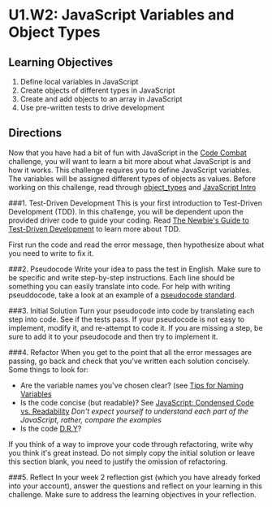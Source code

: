 # U1.W2: JavaScript Variables and Object Types


## Learning Objectives
1. Define local variables in JavaScript
2. Create objects of different types in JavaScript
3. Create and add objects to an array in JavaScript
4. Use pre-written tests to drive development

## Directions
Now that you have had a bit of fun with JavaScript in the [Code Combat](2_code_combat.md) challenge, you will want to learn a bit more about what JavaScript is and how it works. This challenge requires you to define JavaScript variables. The variables will be assigned different types of objects as values. Before working on this challenge, read through [object_types](reading_material/object_types.md) and [JavaScript Intro](reading_material/javascript_intro_lab)

###1. Test-Driven Development
This is your first introduction to Test-Driven Development (TDD). In this challenge, you will be dependent upon the provided driver code to guide your coding. Read [The Newbie's Guide to Test-Driven Development](http://code.tutsplus.com/tutorials/the-newbies-guide-to-test-driven-development--net-13835) to learn more about TDD. 

First run the code and read the error message, then hypothesize about what you need to write to fix it.

###2. Pseudocode
Write your idea to pass the test in English. Make sure to be specific and write step-by-step instructions. Each line should be something you can easily translate into code. For help with writing pseuddocode, take a look at an example of a [pseudocode standard](http://users.csc.calpoly.edu/~jdalbey/SWE/pdl_std.html). 


###3. Initial Solution
Turn your pseudocode into code by translating each step into code. See if the tests pass. If your pseudocode is not easy to implement, modify it, and re-attempt to code it. If you are missing a step, be sure to add it to your pseudocode and then try to implement it. 

###4. Refactor
When you get to the point that all the error messages are passing, go back and check that you've written each solution concisely. Some things to look for:
- Are the variable names you've chosen clear? (see [Tips for Naming Variables](http://www.makinggoodsoftware.com/2009/05/04/71-tips-for-naming-variables/)
- Is the code concise (but readable)? See [JavaScript: Condensed Code vs. Readability](http://davidwalsh.name/javascript-short-code) *Don't expect yourself to understand each part of the JavaScript, rather, compare the examples*  
- Is the code [D.R.Y](http://programmer.97things.oreilly.com/wiki/index.php/Don't_Repeat_Yourself)? 

If you think of a way to improve your code through refactoring, write why you think it's great instead. Do not simply copy the initial solution or leave this section blank, you need to justify the omission of refactoring.

###5. Reflect
In your week 2 reflection gist (which you have already forked into your account), answer the questions and reflect on your learning in this challenge. Make sure to address the learning objectives in your reflection. 



